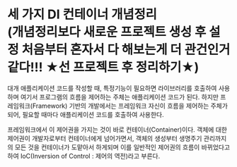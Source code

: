 세 가지 DI 컨테이너 개념정리
<br>(개념정리보다 새로운 프로젝트 생성 후 설정 처음부터 혼자서 다 해보는게 더 관건인거 같다!!! ★선 프로젝트 후 정리하기★)
==========================

대개 애플리케이션 코드를 작성할 때, 특정기능이 필요하면 라이브러리를 호출하여 사용하며 여기서 프로그램의 흐름을 제어하는 주체는 애플리케이션 코드가 된다. 
하지만 프레임워크(Framework) 기반의 개발에서는 프레임워크 자신이 흐름을 제어하는 주체가 되어, 필요할 때마다 애플리케이션 코드를 호출하여 사용한다.

프레임워크에서 이 제어권을 가지는 것이 바로 컨테이너(Container)이다. 
객체에 대한 제어권이 개발자로부터 컨테이너에게 넘어가면서, 객체의 생성부터 생명주기 관리까지의 모든 것을 컨테이너가 도맡아서 하게되며 
이를 일반적인 제어권의 흐름이 바뀌었다고 하여 IoC(Inversion of Control : 제어의 역전)라고 부른다.
